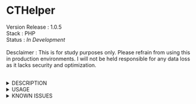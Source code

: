 # CTHelper

Version Release : 1.0.5  <br/>
Stack : PHP <br/>
Status : <i> In Development </i> <br/><br/>
Desclaimer : This is for study purposes only. Please refrain from using this in production environments. I will not be held responsible for any data loss as it lacks security and optimization. <br/><br/>

<details> 
<summary> DESCRIPTION </summary>
<hr>
<p> 


</p>
<br/>
</details> 

<details> 
<summary> USAGE </summary>
<hr>

<br/>
</details> 


<details> 
<summary> KNOWN ISSUES </summary>
<hr>

<br/>
</details> 
